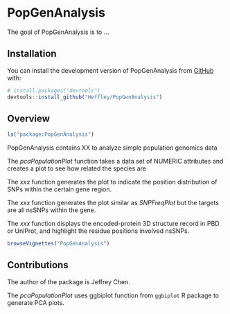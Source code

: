 
<!-- README.md is generated from README.Rmd. Please edit that file -->

# PopGenAnalysis

<!-- badges: start -->
<!-- badges: end -->

The goal of PopGenAnalysis is to …

## Installation

You can install the development version of PopGenAnalysis from
[GitHub](https://github.com/) with:

``` r
# install.packages("devtools")
devtools::install_github("Heffley/PopGenAnalysis")
```

## Overview

``` r
ls("package:PopGenAnalysis")
```

PopGenAnalysis contains XX to analyze simple population genomics data

The *pcaPopulationPlot* function takes a data set of NUMERIC attributes
and creates a plot to see how related the species are

The *xxx* function generates the plot to indicate the position
distribution of SNPs within the certain gene region.

The *xxx* function generates the plot similar as *SNPFreqPlot* but the
targets are all nsSNPs within the gene.

The *xxx* function displays the encoded-protein 3D structure record in
PBD or UniProt, and highlight the residue positions involved nsSNPs.

``` r
browseVignettes("PopGenAnalysis")
```

## Contributions

The author of the package is Jeffrey Chen.

The *pcaPopulationPlot* uses ggbiplot function from `ggbiplot` R package
to generate PCA plots.
